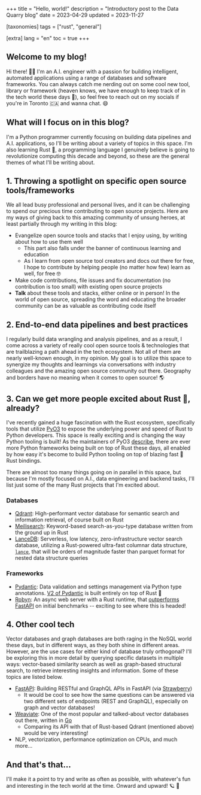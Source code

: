+++
title = "Hello, world!"
description = "Introductory post to the Data Quarry blog"
date = 2023-04-29
updated = 2023-11-27

[taxonomies]
tags = ["rust", "general"]

[extra]
lang = "en"
toc = true
+++

## Welcome to my blog!

Hi there! 👋🏽 I'm an A.I. engineer with a passion for building intelligent, automated applications using a range of databases and software frameworks. You can always catch me nerding out on some cool new tool, library or framework (heaven knows, we have enough to keep track of in the tech world these days 🚀), so feel free to reach out on my socials if you're in Toronto 🇨🇦 and wanna chat. 😄

## What will I focus on in this blog?

I'm a Python programmer currently focusing on building data pipelines and A.I. applications, so I'll be writing about a variety of topics in this space. I'm also learning Rust 🦀, a programming language I genuinely believe is going to revolutionize computing this decade and beyond, so these are the general themes of what I'll be writing about.

## 1. Throwing a spotlight on specific open source tools/frameworks

We all lead busy professional and personal lives, and it can be challenging to spend our precious time contributing to open source projects. Here are my ways of giving back to this amazing community of unsung heroes, at least partially through my writing in this blog:

* Evangelize open source tools and stacks that I enjoy using, by writing about how to use them well
  * This part also falls under the banner of continuous learning and education
  * As I learn from open source tool creators and docs out there for free, I hope to contribute by helping people (no matter how few) learn as well, for free 🤓
* Make code contributions, file issues and fix documentation (no contribution is too small) with existing open source projects
* **Talk** about these tools and stacks, either online or in person! In the world of open source, spreading the word and educating the broader community can be as valuable as contributing code itself

## 2. End-to-end data pipelines and best practices

I regularly build data wrangling and analysis pipelines, and as a result, I come across a variety of really cool open source tools & technologies that are trailblazing a path ahead in the tech ecosystem. Not all of them are nearly well-known enough, in my opinion. My goal is to utilize this space to synergize my thoughts and learnings via conversations with industry colleagues and the amazing open source community out there. Geography and borders have no meaning when it comes to open source! 🌎

## 3. Can we get more people excited about Rust 🦀, already?

I've recently gained a huge fascination with the Rust ecosystem, specifically tools that utilize [PyO3](https://github.com/PyO3/pyo3) to expose the underlying power and speed of Rust to Python developers. This space is really exciting and is changing the way Python tooling is built! As the maintainers of PyO3 [describe](https://github.com/PyO3/pyo3#tools-and-libraries), there are ever more Python frameworks being built on top of Rust these days, all enabled by how easy it's become to build Python tooling on top of blazing fast 🚀 Rust bindings.

There are almost too many things going on in parallel in this space, but because I'm mostly focused on A.I., data engineering and backend tasks, I'll list just some of the many Rust projects that I'm excited about.

### Databases

* [Qdrant](https://qdrant.tech/): High-performant vector database for semantic search and information retrieval, of course built on Rust
* [Meilisearch](https://www.meilisearch.com/): Keyword-based search-as-you-type database written from the ground up in Rust
* [LanceDB](https://lancedb.com/): Serverless, low latency, zero-infrastructure vector search database, utilizing a Rust-powered ultra-fast columnar data structure, [`lance`](https://pypi.org/project/pylance/), that will be orders of magnitude faster than parquet format for nested data structure queries

### Frameworks

* [Pydantic](https://docs.pydantic.dev): Data validation and settings management via Python type annotations. [V2 of Pydantic](https://docs.pydantic.dev/latest/blog/pydantic-v2/) is built entirely on top of Rust 🦀
* [Robyn](https://robyn.tech/): An async web server with a Rust runtime, that [outperforms FastAPI](https://sansyrox.github.io/robyn/#/comparison) on initial benchmarks -- exciting to see where this is headed!

## 4. Other cool tech

Vector databases and graph databases are both raging in the NoSQL world these days, but in different ways, as they both shine in different areas. However, are the use cases for either kind of database truly orthogonal? I'll be exploring this in more detail by querying specific datasets in multiple ways: vector-based similarity search as well as graph-based structural search, to retrieve interesting insights and information. Some of these topics are listed below.

* [FastAPI](https://fastapi.tiangolo.com/): Building RESTful and GraphQL APIs in FastAPI (via [Strawberry](https://strawberry.rocks/))
  * It would be cool to see how the same questions can be answered via two different sets of endpoints (REST and GraphQL), especially on graph and vector databases!
* [Weaviate](https://weaviate.io/): One of the most popular and talked-about vector databases out there, written in [Go](https://go.dev/)
  * Comparing its API with that of Rust-based Qdrant (mentioned above) would be very interesting!
* NLP, vectorization, performance optimization on CPUs, and much more...

## And that's that...

I'll make it a point to try and write as often as possible, with whatever's fun and interesting in the tech world at the time. Onward and upward! 🪐 🔭